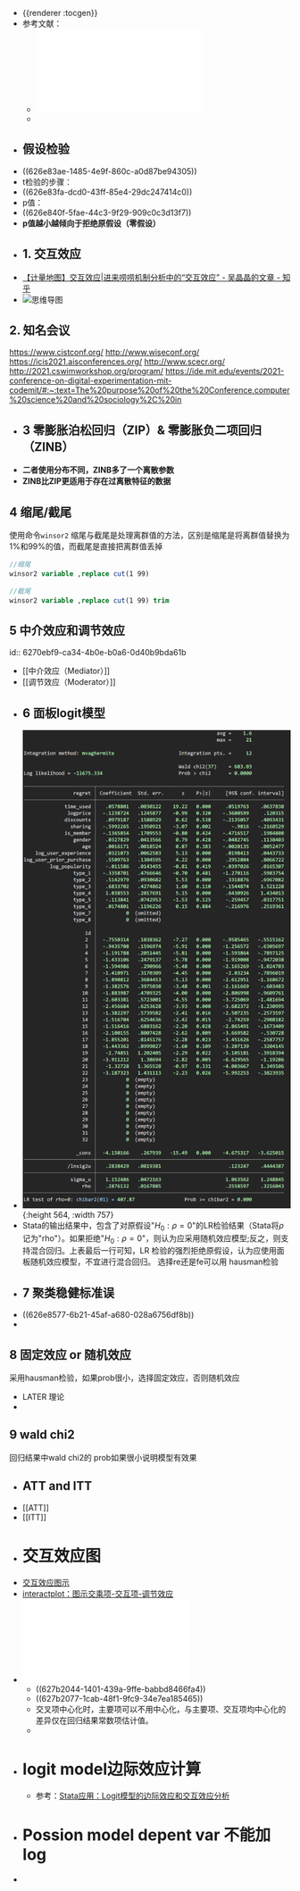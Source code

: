 - {{renderer :tocgen}}
- 参考文献：
	- ![高级计量经济学及Stata应用++第2版_陈强编著_13526050(OCR).pdf](../assets/高级计量经济学及Stata应用++第2版_陈强编著_13526050(OCR)_1651409795726_0.pdf)
	-
- ##  假设检验
- ((626e83ae-1485-4e9f-860c-a0d87be94305))
- t检验的步骤：
- ((626e83fa-dcd0-43ff-85e4-29dc247414c0))
- p值：
- ((626e840f-5fae-44c3-9f29-909c0c3d13f7))
- **p值越小越倾向于拒绝原假设（零假设）**
- ## 1. 交互效应
- [【计量地图】交互效应|进来唠唠机制分析中的“交互效应” - 吴晶晶的文章 - 知乎 ](https://zhuanlan.zhihu.com/p/120310111)
- ![思维导图](https://gmc-1258067706.cos.ap-chengdu.myqcloud.com/20220219154623.png)
## 2. 知名会议
 https://www.cistconf.org/
http://www.wiseconf.org/
https://icis2021.aisconferences.org/
http://www.scecr.org/
http://2021.cswimworkshop.org/program/
https://ide.mit.edu/events/2021-conference-on-digital-experimentation-mit-codemit/#:~:text=The%20purpose%20of%20the%20Conference,computer%20science%20and%20sociology%2C%20in
- ## 3 零膨胀泊松回归（ZIP）& 零膨胀负二项回归（ZINB）
- **二者使用分布不同，ZINB多了一个离散参数**
- **ZINB比ZIP更适用于存在过离散特征的数据**
## 4 缩尾/截尾
使用命令`winsor2`
缩尾与截尾是处理离群值的方法，区别是缩尾是将离群值替换为1%和99%的值，而截尾是直接把离群值丢掉
```stata
//缩尾
winsor2 variable ,replace cut(1 99)
```
```stata
//截尾
winsor2 variable ,replace cut(1 99) trim
```
## 5 中介效应和调节效应
id:: 6270ebf9-ca34-4b0e-b0a6-0d40b9bda61b
- [[中介效应（Mediator）]]
- [[调节效应（Moderator）]]
- ## 6 面板logit模型
- ![Pasted image 20220328204620.png](../assets/Pasted_image_20220328204620_1651410241542_0.png){:height 564, :width 757}
- Stata的输出结果中，包含了对原假设"$H_0: \rho =0$"的LR检验结果（Stata将$\rho$记为"rho"）。如果拒绝"$H_0: \rho =0$"，则认为应采用随机效应模型;反之，则支持混合回归。上表最后一行可知，LR 检验的强烈拒绝原假设，认为应使用面板随机效应模型，不宜进行混合回归。
  选择re还是fe可以用 hausman检验
- ## 7 聚类稳健标准误
- ((626e8577-6b21-45af-a680-028a6756df8b))
-
## 8 固定效应 or 随机效应
采用hausman检验，如果prob很小，选择固定效应，否则随机效应
- LATER 理论
-
## 9 wald chi2
回归结果中wald chi2的 prob如果很小说明模型有效果
- ## ATT and ITT
- [[ATT]]
- [[ITT]]
- # 交互效应图
- [交互效应图示](https://www.lianxh.cn/news/29ab818725ff0.html)
- [interactplot：图示交乘项-交互项-调节效应](https://www.lianxh.cn/news/22d2b83df9cac.html)
- ![book-interaction-PPT.pdf](../assets/book-interaction-PPT_1652192047487_0.pdf)
	- ((627b2044-1401-439a-9ffe-babbd8466fa4))
	- ((627b2077-1cab-48f1-9fc9-34e7ea185465))
	- 交叉项中心化时，主要项可以不用中心化，与主要项、交互项均中心化的差异仅在回归结果常数项估计值。
	-
- # logit model边际效应计算
	- 参考：[Stata应用：Logit模型的边际效应和交互效应分析](https://zhuanlan.zhihu.com/p/129074954)
- # Possion model depent var 不能加log
-